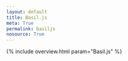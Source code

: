 ```yaml
---
layout: default
title: Basil.js
meta: True
permalink: basiljs
nosource: True
---
```


{% include overview.html param="Basil.js" %}
